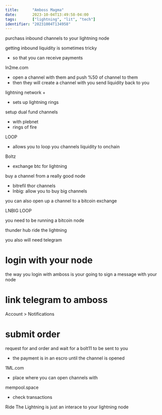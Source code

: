 ```yaml
---
title:      "Amboss Magma"
date:       2023-10-04T13:49:58-04:00
tags:       ["lightning", "lit", "tech"]
identifier: "20231004T134958"
---
```


purchass inbound channels to your lightning node

getting inbound liquidity is sometimes tricky 
- so that you can receive payments

ln2me.com
- open a channel with them and push %50 of channel to them
- then they will create a channel with you send liquidity back to you


lightning network +
- sets up lightning rings 

setup dual fund channels
- with plebnet
- rings of fire

LOOP
- allows you to loop you channels liquidity to onchain

Boltz
- exchange btc for lightning

buy a channel from a really good node
- bitrefil thor channels
- lnbig: allow you to buy big channels

you can also open up a channel to a bitcoin exchange

LNBIG
LOOP

you need to be running a bitcoin node

thunder hub
ride the lightning

you also will need telegram


# login with your node #

the way you login with amboss is your going to sign a message with your node


# link telegram to amboss #

Account > Notifications

# submit order #
request for and order and wait for a bolt11 to be sent to you
- the payment is in an escro until the channel is opened




1ML.com
- place where you can open channels with

mempool.space
- check transactions


Ride The Lightning is just an interace to your lightning node
